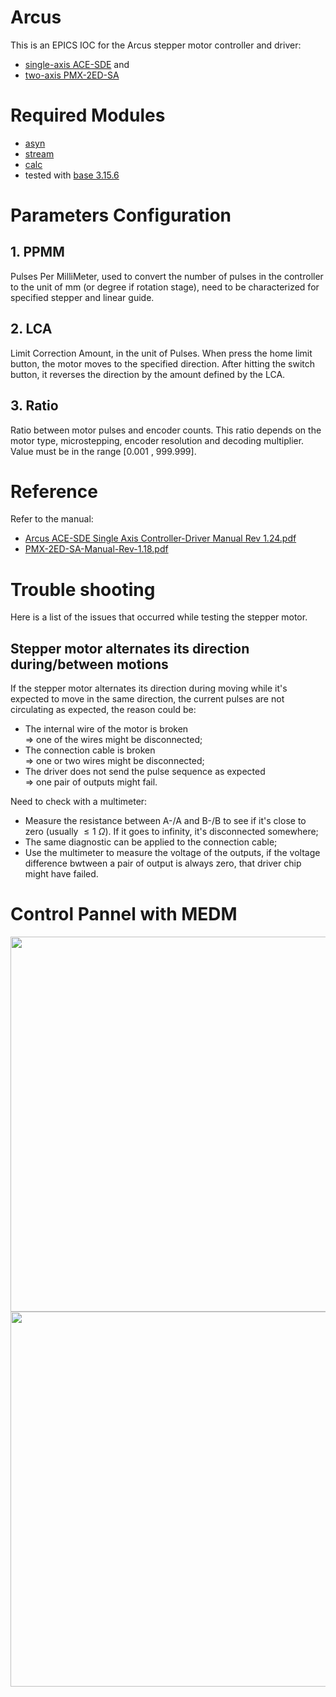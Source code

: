 # Arcus

This is an EPICS IOC for the Arcus stepper motor controller and driver: 
- [single-axis ACE-SDE](https://www.arcus-technology.com/products/single-axis-motion-controller/1-axis-usb-controller-plus-driver) and 
- [two-axis PMX-2ED-SA](https://www.arcus-technology.com/products/multi-axis-motion-controller/2-axis-usb-controller-plus-driver/)

# Required Modules
- [asyn](https://github.com/epics-modules/asyn)
- [stream](https://github.com/epics-modules/stream)
- [calc](https://github.com/epics-modules/calc)
- tested with [base 3.15.6](https://epics-controls.org/resources-and-support/base/series-3-15/3-15-6/)

# Parameters Configuration
## 1. PPMM  

Pulses Per MilliMeter, used to convert the number of pulses in the 
controller to the unit of mm (or degree if rotation stage), need to 
be characterized for specified stepper and linear guide.

## 2. LCA

Limit Correction Amount, in the unit of Pulses. When press the home 
limit button, the motor moves to the specified direction. After 
hitting the switch button, it reverses the direction by the amount 
defined by the LCA. 

## 3. Ratio

Ratio between motor pulses and encoder counts. This ratio depends 
on the motor type, microstepping, encoder resolution and decoding 
multiplier. Value must be in the range [0.001 , 999.999].

# Reference
Refer to the manual:
- [Arcus ACE-SDE Single Axis Controller-Driver Manual Rev 1.24.pdf](https://github.com/WeiLi-Alpha/Arcus/blob/main/Manual/Arcus%20ACE-SDE%20Single%20Axis%20Controller-Driver%20Manual%20Rev%201.24.pdf)
- [PMX-2ED-SA-Manual-Rev-1.18.pdf](https://github.com/WeiLi-Alpha/Arcus/blob/main/Manual/PMX-2ED-SA-Manual-Rev-1.18.pdf)

# Trouble shooting
Here is a list of the issues that occurred while testing the stepper motor.
## Stepper motor alternates its direction during/between motions
If the stepper motor alternates its direction during moving 
while it's expected to move in the same direction, the current 
pulses are not circulating as expected, the reason could be:
- The internal wire of the motor is broken  
  => one of the wires might be disconnected;
- The connection cable is broken   
  => one or two wires might be disconnected;
- The driver does not send the pulse sequence as expected  
  => one pair of outputs might fail.

Need to check with a multimeter:
- Measure the resistance between A-/A and B-/B to see 
  if it's close to zero (usually $\le 1 ~\Omega$). If it goes 
  to infinity, it's disconnected somewhere;
- The same diagnostic can be applied to the connection cable;
- Use the multimeter to measure the voltage of the outputs,
  if the voltage difference bwtween a pair of output is always zero,
  that driver chip might have failed.

# Control Pannel with MEDM
<center>
    <img src="https://github.com/WeiLi-Alpha/Arcus/blob/main/Manual/Motor_ACE-ADE_Full.png" height="600"/><img src="https://github.com/WeiLi-Alpha/Arcus/blob/main/Manual/Motor_PMX-2ED-SA_Full.png" height="600"/></center>

